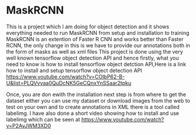 # MaskRCNN
This is a project which I am doing for object detection and it shows everything needed to run MaskRCNN from setup and installation to training
MaskRCNN is an extention of Faster R CNN and works better than Faster RCNN, the only change in this is we have to provide our annotations both in the form of masks as well as xml files 
This project is done using the very well known tensorflow object detection API and hence firstly, what you need to know is how to install tensorflow object detction API,Here is a link how to install and setup tensorflow object detection API
https://www.youtube.com/watch?v=COlbP62-B-U&list=PLQVvvaa0QuDcNK5GeCQnxYnSSaar2tpku

Once, you are don ewith the installation next step is from where to get the dataset either you can use my dataset or download images from the web to test on your own and to create annotations in XML there is a tool called labelimg. I have also done a short video showing how to install and use labelimg which can be seen at https://www.youtube.com/watch?v=P2AyJWM3XD0



